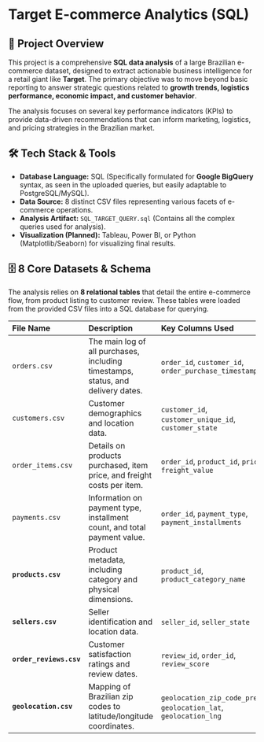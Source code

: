 # Target E-commerce Analytics (SQL)

## 🎯 Project Overview

This project is a comprehensive **SQL data analysis** of a large Brazilian e-commerce dataset, designed to extract actionable business intelligence for a retail giant like **Target**. The primary objective was to move beyond basic reporting to answer strategic questions related to **growth trends, logistics performance, economic impact, and customer behavior**.

The analysis focuses on several key performance indicators (KPIs) to provide data-driven recommendations that can inform marketing, logistics, and pricing strategies in the Brazilian market.

## 🛠️ Tech Stack & Tools

* **Database Language:** SQL (Specifically formulated for **Google BigQuery** syntax, as seen in the uploaded queries, but easily adaptable to PostgreSQL/MySQL).
* **Data Source:** 8 distinct CSV files representing various facets of e-commerce operations.
* **Analysis Artifact:** `SQL_TARGET_QUERY.sql` (Contains all the complex queries used for analysis).
* **Visualization (Planned):** Tableau, Power BI, or Python (Matplotlib/Seaborn) for visualizing final results.

## 🗄️ 8 Core Datasets & Schema

The analysis relies on **8 relational tables** that detail the entire e-commerce flow, from product listing to customer review. These tables were loaded from the provided CSV files into a SQL database for querying.

| File Name | Description | Key Columns Used |
| :--- | :--- | :--- |
| `orders.csv` | The main log of all purchases, including timestamps, status, and delivery dates. | `order_id`, `customer_id`, `order_purchase_timestamp` |
| `customers.csv` | Customer demographics and location data. | `customer_id`, `customer_unique_id`, `customer_state` |
| `order_items.csv` | Details on products purchased, item price, and freight costs per item. | `order_id`, `product_id`, `price`, `freight_value` |
| `payments.csv` | Information on payment type, installment count, and total payment value. | `order_id`, `payment_type`, `payment_installments` |
| **`products.csv`** | Product metadata, including category and physical dimensions. | `product_id`, `product_category_name` |
| **`sellers.csv`** | Seller identification and location data. | `seller_id`, `seller_state` |
| **`order_reviews.csv`** | Customer satisfaction ratings and review dates. | `review_id`, `order_id`, `review_score` |
| **`geolocation.csv`** | Mapping of Brazilian zip codes to latitude/longitude coordinates. | `geolocation_zip_code_prefix`, `geolocation_lat`, `geolocation_lng` |


